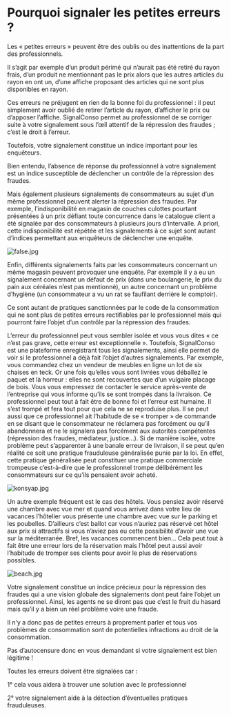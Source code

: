 # Pourquoi signaler les petites erreurs ?

Les « petites erreurs » peuvent être des oublis ou des
inattentions de la part des professionnels. 

Il s’agit par exemple d’un produit
périmé qui n’aurait pas été retiré du rayon frais, d’un produit ne mentionnant
pas le prix alors que les autres articles du rayon en ont un, d’une affiche
proposant des articles qui ne sont plus disponibles en rayon.

Ces erreurs ne préjugent en rien de la bonne
foi du professionnel : il peut simplement avoir oublié de retirer
l’article du rayon, d’afficher le prix ou d’apposer l’affiche. SignalConso
permet au professionnel de se corriger suite à votre signalement sous l’œil
attentif de la répression des fraudes ; c’est le droit à l’erreur. 

Toutefois, votre signalement constitue un indice important pour les
enquêteurs.

Bien entendu, l’absence de réponse du professionnel à votre
signalement est un indice susceptible de déclencher un contrôle de la
répression des fraudes. 

Mais également plusieurs signalements de consommateurs au sujet d’un
même professionnel peuvent alerter la répression des fraudes. Par exemple,
l’indisponibilité en magasin de couches culottes pourtant présentées à un prix
défiant toute concurrence dans le catalogue client a été signalée par des
consommateurs à plusieurs jours d’intervalle. A priori, cette indisponibilité
est répétée et les signalements à ce sujet sont autant d’indices permettant aux
enquêteurs de déclencher une enquête.  

 ![false.jpg](/assets/blog/2019/08/18/les-actions-du-commercant/Souris-check.jpg)

Enfin, différents signalements faits par les consommateurs concernant
un même magasin peuvent provoquer une enquête. Par exemple il y a eu un
signalement concernant un défaut de prix (dans une boulangerie, le prix du pain
aux céréales n’est pas mentionné), un autre concernant un problème d’hygiène
(un consommateur a vu un rat se faufilant derrière le comptoir).

Ce sont autant de pratiques sanctionnées par le code de la
consommation qui ne sont plus de petites erreurs rectifiables par le
professionnel mais qui pourront faire l’objet d’un contrôle par la répression
des fraudes.

L’erreur du professionnel peut vous sembler isolée et vous vous dites
« ce n’est pas grave, cette erreur est exceptionnelle ». Toutefois,
SignalConso est une plateforme enregistrant tous les signalements, ainsi elle
permet de voir si le professionnel a déjà fait l’objet d’autres signalements.
Par exemple, vous commandez chez un vendeur de meubles en ligne un lot de six
chaises en teck. Or une fois qu’elles vous sont livrées vous déballez le paquet
et là horreur : elles ne sont recouvertes que d’un vulgaire placage de
bois. Vous vous empressez de contacter le service après-vente de l’entreprise
qui vous informe qu’ils se sont trompés dans la livraison. Ce professionnel
peut tout à fait être de bonne foi et l’erreur est humaine. Il s’est trompé et
fera tout pour que cela ne se reproduise plus. Il se peut aussi que ce
professionnel ait l’habitude de se « tromper » de commande en se
disant que le consommateur ne réclamera pas forcément ou qu’il abandonnera et
ne le signalera pas forcément aux autorités compétentes (répression des
fraudes, médiateur, justice…). Si de manière isolée, votre problème peut
s’apparenter à une banale erreur de livraison, il se peut qu’en réalité ce soit
une pratique frauduleuse généralisée punie par la loi. En effet, cette pratique
généralisée peut constituer une pratique commerciale trompeuse c’est-à-dire que
le professionnel trompe délibérément les consommateurs sur ce qu’ils pensaient
avoir acheté. 

 ![konsyap.jpg](/assets/blog/2019/08/18/les-actions-du-commercant/Souris-check.jpg)

Un autre exemple fréquent est le cas des hôtels. Vous pensiez avoir
réservé une chambre avec vue mer et quand vous arrivez dans votre lieu de
vacances l’hôtelier vous présente une chambre avec vue sur le parking et les
poubelles. D’ailleurs c’est ballot car vous n’auriez pas réservé cet hôtel aux
prix si attractifs si vous n’aviez pas eu cette possibilité d’avoir une vue sur
la méditerranée. Bref, les vacances commencent bien… Cela peut tout à fait être
une erreur lors de la réservation mais l’hôtel peut aussi avoir l’habitude de
tromper ses clients pour avoir le plus de réservations possibles. 

 ![beach.jpg](/assets/blog/2019/08/18/les-actions-du-commercant/Souris-check.jpg)


Votre signalement constitue un indice précieux pour la répression des
fraudes qui a une vision globale des signalements dont peut faire l’objet un
professionnel. Ainsi, les agents ne se diront pas que c’est le fruit du hasard
mais qu’il y a bien un réel problème voire une fraude. 

Il n’y a donc pas de petites erreurs à proprement parler et tous vos
problèmes de consommation sont de potentielles infractions au droit de la
consommation.

Pas d’autocensure donc en vous demandant si votre signalement est bien
légitime ! 

Toutes les erreurs doivent être signalées car : 

1° cela vous aidera à trouver une solution avec le professionnel 

2° votre signalement aide à la détection d’éventuelles pratiques
frauduleuses. 



 



